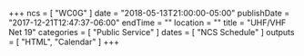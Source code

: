 +++
ncs = [ "WC0G" ]
date = "2018-05-13T21:00:00-05:00"
publishDate = "2017-12-21T12:47:37-06:00"
endTime = ""
location = ""
title = "UHF/VHF Net 19"
categories = [ "Public Service" ]
dates = [ "NCS Schedule" ]
outputs = [ "HTML", "Calendar" ]
+++
